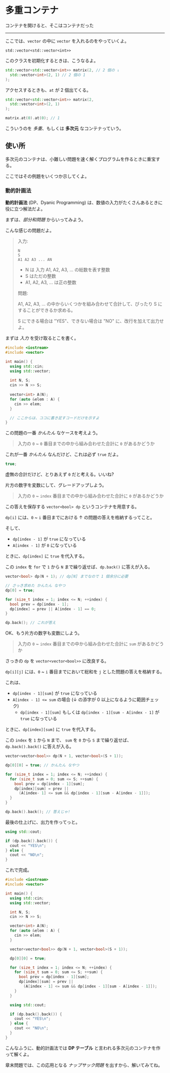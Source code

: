 # 多重コンテナ

コンテナを開けると、そこはコンテナだった

---

ここでは、`vector` の中に `vector` を入れるのをやっていくよ。

`std::vector<std::vector<int>>`

このクラスを初期化するときは、こうなるよ。

```cpp
std::vector<std::vector<int>> matrix(2, // 2 個の ↓
  std::vector<int>(2, 1) // 2 個の 1
);
```

アクセスするときも、`at` が 2 個出てくる。

```cpp
std::vector<std::vector<int>> matrix(2,
  std::vector<int>(2, 1)
);

matrix.at(0).at(0); // 1
```

こういうのを *多重*、もしくは **多次元** なコンテナっていう。


## 使い所

多次元のコンテナは、小難しい問題を速く解くプログラムを作るときに重宝する。

ここではその例題をいくつか示してくよ。


### 動的計画法

**動的計画法** (DP、Dyanic Programming) は、数値の入力がたくさんあるときに役に立つ解法だよ。

まずは、*部分和問題* からいってみよう。

こんな感じの問題だよ。

> 入力:
> ```
> N
> S
> A1 A2 A3 ... AN
> ```
> * N は 入力 A1, A2, A3, ... の総数を表す整数
> * S はただの整数
> * A1, A2, A3, ... は正の整数
> 
> 問題:
>
> A1, A2, A3, ... の中からいくつかを組み合わせて合計して、ぴったり S にすることができるか求める。
>
> S にできる場合は "YES"、できない場合は "NO" に、改行を加えて出力せよ。

まずは *入力* を受け取るとこを書く。

```cpp
#include <iostream>
#include <vector>

int main() {
  using std::cin;
  using std::vector;
  
  int N, S;
  cin >> N >> S;
  
  vector<int> A(N);
  for (auto &elem : A) {
    cin >> elem;
  }

  // ここからは、ココに書き足すコードだけを示すよ
}
```


この問題の一番 *かんたん* なケースを考えよう。

> 入力の `0` ~ `0` 番目までの中から組み合わせた合計に `0` があるかどうか

これが一番 *かんたん* なんだけど、これは必ず `true` だよ。

```cpp
true;
```

虚無の合計だけど、とりあえず `0` だと考える。いいね?

片方の数字を変数にして、グレードアップしよう。

> 入力の `0` ~ `index` 番目までの中から組み合わせた合計に `0` があるかどうか

この答えを保存する `vector<bool> dp` というコンテナを用意する。

`dp[i]` には、`0` ~ `i` 番目までにおける ↑ の問題の答えを格納するってこと。

そして、

* `dp[index - 1]` が `true` になっている
* `A[index - 1]` が `0` になっている

ときに、`dp[index]` に `true` を代入する。

この `index` を `for` で `1` から `N` まで繰り返せば、`dp.back()` に答えが入る。

```cpp
vector<bool> dp(N + 1); // dp[N] までなので 1 個余分に必要

// さっき求めた かんたん なやつ
dp[0] = true;

for (size_t index = 1; index <= N; ++index) {
  bool prev = dp[index - 1];
  dp[index] = prev || A[index - 1] == 0;
}

dp.back(); // これが答え
```

OK、もう片方の数字も変数にしよう。

> 入力の `0` ~ `index` 番目までの中から組み合わせた合計に `sum` があるかどうか

さっきの `dp` を `vector<vector<bool>>` に改良する。

`dp[i][j]` には、`0` ~ `i` 番目までにおいて総和を `j` とした問題の答えを格納する。

これは、

* `dp[index - 1][sum]` が `true` になっている
* `A[index - 1] <= sum` の場合 (↓ の添字が 0 以上になるように範囲チェック)
  * `dp[index - 1][sum]` もしくは `dp[index - 1][sum - A[index - 1]` が `true` になっている

ときに、`dp[index][sum]` に `true` を代入する。

この `index` を `1` から `N` まで、 `sum` を `0` から `S` まで繰り返せば、`dp.back().back()` に答えが入る。

```cpp
vector<vector<bool>> dp(N + 1, vector<bool>(S + 1));

dp[0][0] = true; // かんたん なやつ

for (size_t index = 1; index <= N; ++index) {
  for (size_t sum = 0; sum <= S; ++sum) {
    bool prev = dp[index - 1][sum];
    dp[index][sum] = prev ||
      (A[index- 1] <= sum && dp[index - 1][sum - A[index - 1]]);
  }
}

dp.back().back(); // 答えじゃ!
```

最後の仕上げに、出力を作ってっと。

```cpp
using std::cout;

if (dp.back().back()) {
  cout << "YES\n";
} else {
  cout << "NO\n";
}
```

これで完成。

```cpp
#include <iostream>
#include <vector>

int main() {
  using std::cin;
  using std::vector;

  int N, S;
  cin >> N >> S;

  vector<int> A(N);
  for (auto &elem : A) {
    cin >> elem;
  }

  vector<vector<bool>> dp(N + 1, vector<bool>(S + 1));

  dp[0][0] = true;

  for (size_t index = 1; index <= N; ++index) {
    for (size_t sum = 0; sum <= S; ++sum) {
      bool prev = dp[index - 1][sum];
      dp[index][sum] = prev ||
        (A[index - 1] <= sum && dp[index - 1][sum - A[index - 1]]);
    }
  }

  using std::cout;

  if (dp.back().back()) {
    cout << "YES\n";
  } else {
    cout << "NO\n";
  }
}
```

こんなふうに、動的計画法では **DP テーブル** と言われる多次元のコンテナを作って解くよ。

章末問題では、この応用となる *ナップサック問題* を出すから、解いてみてね。

